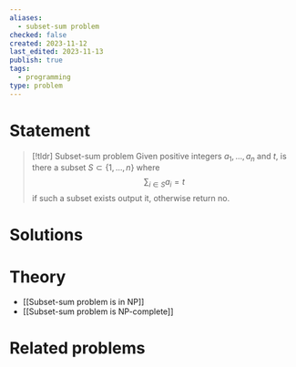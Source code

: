 ```yaml
---
aliases:
  - subset-sum problem
checked: false
created: 2023-11-12
last_edited: 2023-11-13
publish: true
tags:
  - programming
type: problem
---
```

# Statement

>[!tldr] Subset-sum problem
>Given positive integers $a_1, \ldots, a_n$ and $t$, is there a subset $S \subset \{1, \ldots, n\}$ where
>$$\sum_{i \in S} a_i = t$$
>if such a subset exists output it, otherwise return no.

# Solutions

# Theory
- [[Subset-sum problem is in NP]]
- [[Subset-sum problem is NP-complete]]

# Related problems
